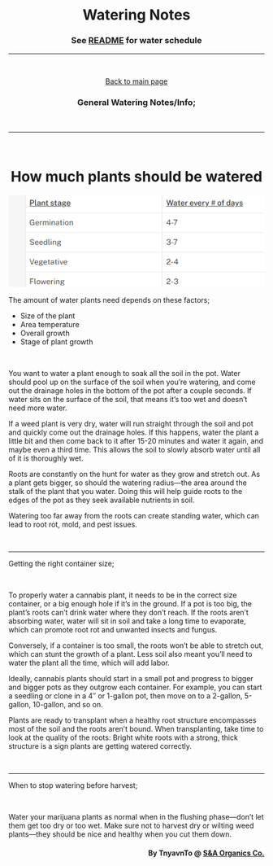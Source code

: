 <h1 align="center">Watering Notes</h1>
<h3 align="center">See <a href="./README.md">README</a> for water schedule</h3>

___

<br>

<p align=center><a href='https://tnyavnto.com/pot-growing/'>Back to main page</a></p>

<h3 align="center">General Watering Notes/Info;</h3>

<br>

---

<br>

<h1 align="center">How much plants should be watered</h1>

<img src="https://github.com/Svxy/Pot-Growing/blob/grow/assets/watering.png?raw=true">

<p>The amount of water plants need depends on these factors;</p>

- Size of the plant
- Area temperature
- Overall growth
- Stage of plant growth

<br>

<p>You want to water a plant enough to soak all the soil in the pot. Water should pool up on the surface of the soil when you’re watering, and come out the drainage holes in the bottom of the pot after a couple seconds. If water sits on the surface of the soil, that means it’s too wet and doesn’t need more water.

If a weed plant is very dry, water will run straight through the soil and pot and quickly come out the drainage holes. If this happens, water the plant a little bit and then come back to it after 15-20 minutes and water it again, and maybe even a third time. This allows the soil to slowly absorb water until all of it is thoroughly wet.

Roots are constantly on the hunt for water as they grow and stretch out. As a plant gets bigger, so should the watering radius—the area around the stalk of the plant that you water. Doing this will help guide roots to the edges of the pot as they seek available nutrients in soil.

Watering too far away from the roots can create standing water, which can lead to root rot, mold, and pest issues.</p>

<br>

___

<p>Getting the right container size;</p>

<br>

<p>To properly water a cannabis plant, it needs to be in the correct size container, or a big enough hole if it’s in the ground. If a pot is too big, the plant’s roots can’t drink water where they don’t reach. If the roots aren’t absorbing water, water will sit in soil and take a long time to evaporate, which can promote root rot and unwanted insects and fungus.

Conversely, if a container is too small, the roots won’t be able to stretch out, which can stunt the growth of a plant. Less soil also meant you’ll need to water the plant all the time, which will add labor.

Ideally, cannabis plants should start in a small pot and progress to bigger and bigger pots as they outgrow each container. For example, you can start a seedling or clone in a 4″ or 1-gallon pot, then move on to a 2-gallon, 5-gallon, 10-gallon, and so on.

Plants are ready to transplant when a healthy root structure encompasses most of the soil and the roots aren’t bound. When transplanting, take time to look at the quality of the roots: Bright white roots with a strong, thick structure is a sign plants are getting watered correctly.</p>

<br>

___

<p>When to stop watering before harvest;</p>

<br>

<p>Water your marijuana plants as normal when in the flushing phase—don’t let them get too dry or too wet. Make sure not to harvest dry or wilting weed plants—they should be nice and healthy when you cut them down.</p>

<h4 align="right">By TnyavnTo @ <a href="https://sna-organics.com">S&A Organics Co.</a></h4>
